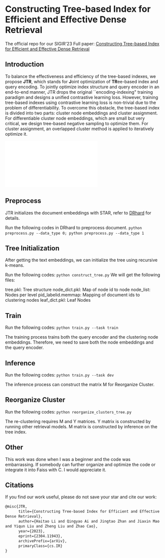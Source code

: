 
# Constructing Tree-based Index for Efficient and Effective Dense Retrieval

The official repo for our SIGIR'23 Full paper: [Constructing Tree-based Index for Efficient and Effective Dense Retrieval](https://arxiv.org/abs/2304.11943)

## Introduction

To balance the effectiveness and efficiency of the tree-based indexes, we propose **JTR**, which stands for **J**oint optimization of **TR**ee-based index and query encoding. To jointly optimize index structure and query encoder in an end-to-end manner, JTR drops the original ``encoding-indexing" training paradigm and designs a unified contrastive learning loss. However, training tree-based indexes using contrastive learning loss is non-trivial due to the problem of differentiability. To overcome this obstacle, the tree-based index is divided into two parts: cluster node embeddings and cluster assignment. For differentiable cluster node embeddings, which are small but very critical, we design tree-based negative sampling to optimize them. For cluster assignment, an overlapped cluster method is applied to iteratively optimize it.

![image](./figure/overflow.pdf)

## Preprocess

JTR initializes the document embeddings with STAR, refer to [DRhard](https://github.com/jingtaozhan/DRhard) for details.


Run the following codes in DRhard to preprocess document.
``
python preprocess.py --data_type 0; python preprocess.py --data_type 1
``


## Tree Initialization

After getting the text embeddings, we can initialize the tree using recursive k-means.

Run the following codes:
``
python construct_tree.py
``
We will get the following files:

tree.pkl: Tree structure
node_dict.pkl: Map of node id to node
node_list: Nodes per level
pid_labelid.memmap: Mapping of document ids to clustering nodes
leaf_dict.pkl: Leaf Nodes


## Train
Run the following codes:
``
python train.py --task train
``

The training process trains both the query encoder and the clustering node embeddings. Therefore, we need to save both the node embeddings and the query encoder.

## Inference

Run the following codes:
``
python train.py --task dev
``

The inference process can construct the matrix M for Reorganize Cluster.

## Reorganize Cluster

Run the following codes:
``
python reorganize_clusters_tree.py
``

The re-clustering requires M and Y matrices. Y matrix is constructed by running other retrieval models. M matrix is constructed by inference on the tree index.


## Other
This work was done when I was a beginner and the code was embarrassing. If somebody can further organize and optimize the code or integrate it into Faiss with C. I would appreciate it.

## Citations

If you find our work useful, please do not save your star and cite our work:

```
@misc{JTR,
      title={Constructing Tree-based Index for Efficient and Effective Dense Retrieval}, 
      author={Haitao Li and Qingyao Ai and Jingtao Zhan and Jiaxin Mao and Yiqun Liu and Zheng Liu and Zhao Cao},
      year={2023},
      eprint={2304.11943},
      archivePrefix={arXiv},
      primaryClass={cs.IR}
}
```